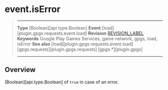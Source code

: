 # event.isError

> --------------------- ------------------------------------------------------------------------------------------
> __Type__              [Boolean][api.type.Boolean]
> __Event__             [load][plugin.gpgs.requests.event.load]
> __Revision__          [REVISION_LABEL](REVISION_URL)
> __Keywords__          Google Play Games Services, game network, gpgs, load, isError
> __See also__          [load][plugin.gpgs.requests.event.load]
>						[gpgs.requests][plugin.gpgs.requests]
>                       [gpgs.*][plugin.gpgs]
> --------------------- ------------------------------------------------------------------------------------------

## Overview

[Boolean][api.type.Boolean] of `true` in case of an error.